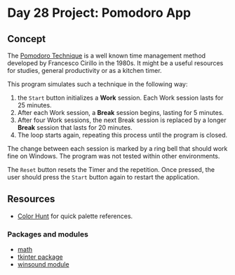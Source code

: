 # Day 28 Project: Pomodoro App

## Concept

The [Pomodoro Technique](https://en.wikipedia.org/wiki/Pomodoro_Technique) is a well known time management method
developed by Francesco Cirillo in the 1980s. It might be a useful resources for studies, general productivity
or as a kitchen timer.

This program simulates such a technique in the following way:

1. the `Start` button initializes a **Work** session. Each Work session lasts for 25 minutes.
2. After each Work session, a **Break** session begins, lasting for 5 minutes.
3. After four Work sessions, the next Break session is replaced by a longer **Break** session that lasts for 20 minutes.
4. The loop starts again, repeating this process until the program is closed.

The change between each session is marked by a ring bell that should work fine on Windows. The program was not tested
within other environments.

The `Reset` button resets the Timer and the repetition. Once pressed, the user should press the `Start` button
again to restart the application.

## Resources

- [Color Hunt](https://colorhunt.co/) for quick palette references.

### Packages and modules

- [math](https://docs.python.org/3/library/math.html)
- [tkinter package](https://docs.python.org/3/library/tkinter.html)
- [winsound module](https://docs.python.org/3/library/winsound.html)